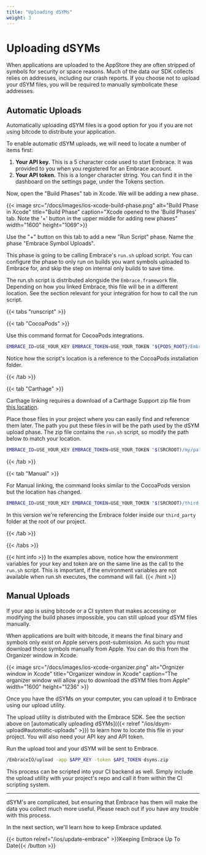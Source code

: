 ```yaml
---
title: "Uploading dSYMs"
weight: 3
---
```


# Uploading dSYMs

When applications are uploaded to the AppStore they are often stripped of symbols for security or space reasons.
Much of the data our SDK collects relies on addresses, including our crash reports.
If you choose not to upload your dSYM files, you will be required to manually symbolicate these addresses.

## Automatic Uploads

Automatically uploading dSYM files is a good option for you if you are not using bitcode to distribute your application.  

To enable automatic dSYM uploads, we will need to locate a number of items first:

1. **Your API key.** This is a 5 character code used to start Embrace. It was provided to you when you registered for an Embrace account.
1. **Your API token.** This is a longer character string. You can find it in the dashboard on the settings page, under the Tokens section.

Now, open the "Build Phases" tab in Xcode. We will be adding a new phase.

{{< image src="/docs/images/ios-xcode-build-phase.png" alt="Build Phase in Xcode" title="Build Phase" caption="Xcode opened to the 'Build Phases' tab.  Note the '+' button in the upper middle for adding new phases" width="1600" height="1069">}}

Use the "+" button on this tab to add a new "Run Script" phase. Name the phase "Embrace Symbol Uploads".

This phase is going to be calling Embrace's `run.sh` upload script. You can configure the phase to only run on builds you want symbols uploaded to Embrace for, and skip the step on internal only builds to save time.  

The run.sh script is distributed alongside the `Embrace.framework` file. Depending on how you linked Embrace, this file will be in a different location.
See the section relevant for your integration for how to call the run script.

{{< tabs "runscript" >}}

{{< tab "CocoaPods" >}}

Use this command format for CocoaPods integrations.

```sh
EMBRACE_ID=USE_YOUR_KEY EMBRACE_TOKEN=USE_YOUR_TOKEN "${PODS_ROOT}/EmbraceIO/run.sh"
```

Notice how the script's location is a reference to the CocoaPods installation folder.

{{< /tab >}}

{{< tab "Carthage" >}}

Carthage linking requires a download of a Carthage Support zip file from [this location](https://s3.amazonaws.com/embrace-downloads-prod/embrace_carthage_support.zip). 

Place those files in your project where you can easily find and reference them later.
The path you put these files in will be the path used by the dSYM upload phase.
The zip file contains the `run.sh` script, so modify the path below to match your location.

```sh
EMBRACE_ID=USE_YOUR_KEY EMBRACE_TOKEN=USE_YOUR_TOKEN "$(SRCROOT)/my/path/EmbraceIO/run.sh"
```

{{< /tab >}}

{{< tab "Manual" >}}

For Manual linking, the command looks similar to the CocoaPods version but the location has changed.

```sh
EMBRACE_ID=USE_YOUR_KEY EMBRACE_TOKEN=USE_YOUR_TOKEN "$(SRCROOT)/third_party/EmbraceIO/run.sh"
```

In this version we're referencing the Embrace folder inside our `third_party` folder at the root of our project.  

{{< /tab >}}
 
{{< /tabs >}}

{{< hint info >}}
In the examples above, notice how the environment variables for your key and token are on the same line as the call to the `run.sh` script.  This is important, if the environment variables are not available when run.sh executes, the command will fail.
{{< /hint >}}


## Manual Uploads

If your app is using bitcode or a CI system that makes accessing or modifying the build phases impossible, you can still upload your dSYM files manually.  

When applications are built with bitcode, it means the final binary and symbols only exist on Apple servers post-submission. As such you must download those symbols manually from Apple. You can do this from the Organizer window in Xcode.

{{< image src="/docs/images/ios-xcode-organizer.png" alt="Orgnizer window in Xcode" title="Organizer window in Xcode" caption="The organizer window will allow you to download the dSYM files from Apple" width="1600" height="1236" >}}

Once you have the dSYMs on your computer, you can upload it to Embrace using our upload utility. 
 
The upload utility is distributed with the Embrace SDK. See the section above on [automatically uploading dSYMs]({{< relref "/ios/dsym-upload#automatic-uploads" >}}) to learn how to locate this file in your project. You will also need your API key and API token.

Run the upload tool and your dSYM will be sent to Embrace.

```sh
/EmbraceIO/upload -app $APP_KEY -token $API_TOKEN dsyms.zip
```

This process can be scripted into your CI backend as well. Simply include the upload utility with your project's repo and call it from within the CI scripting system.

--- 

dSYM's are complicated, but ensuring that Embrace has them will make the data you collect much more useful. Please reach out if you have any trouble with this process.

In the next section, we'll learn how to keep Embrace updated.

{{< button relref="/ios/update-embrace" >}}Keeping Embrace Up To Date{{< /button >}}

